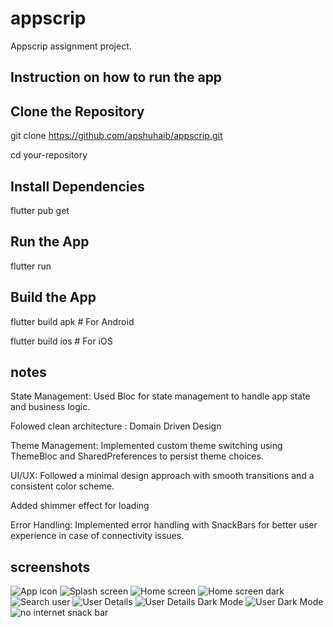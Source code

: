 # appscrip

Appscrip assignment project.

## Instruction on how to run the app

## Clone the Repository
git clone https://github.com/apshuhaib/appscrip.git

cd your-repository

## Install Dependencies
flutter pub get

## Run the App
flutter run

## Build the App
flutter build apk   # For Android

flutter build ios   # For iOS

## notes
State Management: Used Bloc for state management to handle app state and business logic.

Folowed clean architecture : Domain Driven Design  

Theme Management: Implemented custom theme switching using ThemeBloc and SharedPreferences to persist theme choices.

UI/UX: Followed a minimal design approach with smooth transitions and a consistent color scheme.

Added shimmer effect for loading

Error Handling: Implemented error handling with SnackBars for better user experience in case of connectivity issues.

## screenshots
![App icon](app_icon.jpeg)
![Splash screen](splash_screen.jpeg)
![Home screen](home_screen-lightmode.jpeg)
![Home screen dark](users_dark_mode.jpeg)
![Search user](search_user.jpeg)
![User Details](user_details.jpeg)
![User Details Dark Mode](user_details_darkmode.jpeg)
![User Dark Mode](users_darkmode.jpeg)
![no internet snack bar](no_connection.jpeg)

